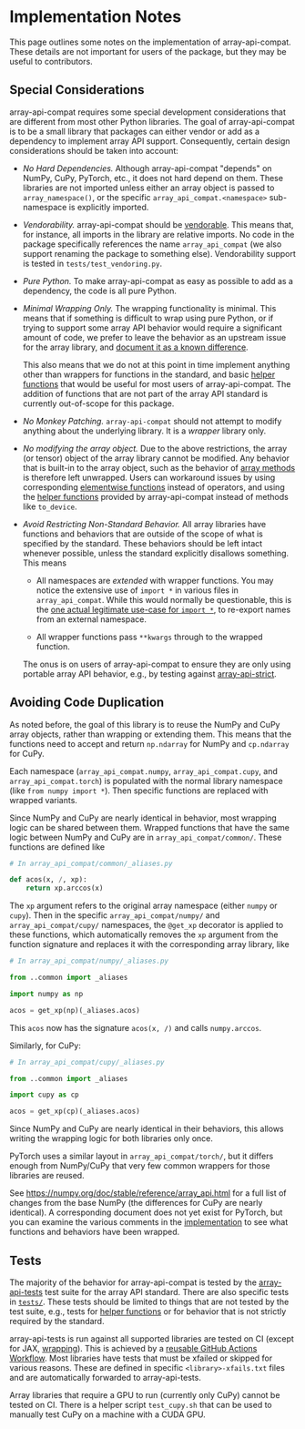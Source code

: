 # Implementation Notes

This page outlines some notes on the implementation of array-api-compat. These
details are not important for users of the package, but they may be useful to
contributors.

## Special Considerations

array-api-compat requires some special development considerations that are
different from most other Python libraries. The goal of array-api-compat is to
be a small library that packages can either vendor or add as a dependency to
implement array API support. Consequently, certain design considerations
should be taken into account:

- *No Hard Dependencies.* Although array-api-compat "depends" on NumPy, CuPy,
  PyTorch, etc., it does not hard depend on them. These libraries are not
  imported unless either an array object is passed to `array_namespace()`, or
  the specific `array_api_compat.<namespace>` sub-namespace is explicitly
  imported.

- *Vendorability.* array-api-compat should be [vendorable](vendoring). This
  means that, for instance, all imports in the library are relative imports.
  No code in the package specifically references the name `array_api_compat`
  (we also support renaming the package to something else).
  Vendorability support is tested in `tests/test_vendoring.py`.

- *Pure Python.* To make array-api-compat as easy as possible to add as a
  dependency, the code is all pure Python.

- *Minimal Wrapping Only.* The wrapping functionality is minimal. This means
  that if something is difficult to wrap using pure Python, or if trying to
  support some array API behavior would require a significant amount of code,
  we prefer to leave the behavior as an upstream issue for the array library,
  and [document it as a known difference](../supported-array-libraries.md).

  This also means that we do not at this point in time implement anything
  other than wrappers for functions in the standard, and basic [helper
  functions](../helper-functions.md) that would be useful for most users of
  array-api-compat. The addition of functions that are not part of the array
  API standard is currently out-of-scope for this package.

- *No Monkey Patching.* `array-api-compat` should not attempt to modify anything
  about the underlying library. It is a *wrapper* library only.

- *No modifying the array object.* Due to the above restrictions, the array
  (or tensor) object of the array library cannot be modified. Any behavior
  that is built-in to the array object, such as the behavior of [array
  methods](https://data-apis.org/array-api/latest/API_specification/array_object.html)
  is therefore left unwrapped. Users can workaround issues by using
  corresponding [elementwise
  functions](https://data-apis.org/array-api/latest/API_specification/elementwise_functions.html)
  instead of operators, and using the [helper
  functions](../helper-functions.md) provided by array-api-compat instead of
  methods like `to_device`.

- *Avoid Restricting Non-Standard Behavior.* All array libraries have
  functions and behaviors that are outside of the scope of what is specified
  by the standard. These behaviors should be left intact whenever possible,
  unless the standard explicitly disallows something. This means

  - All namespaces are *extended* with wrapper functions. You may notice the
    extensive use of `import *` in various files in `array_api_compat`. While
    this would normally be questionable, this is the [one actual legitimate
    use-case for `import *`](https://peps.python.org/pep-0008/#imports), to
    re-export names from an external namespace.

  - All wrapper functions pass `**kwargs` through to the wrapped function.

  The onus is on users of array-api-compat to ensure they are only using
  portable array API behavior, e.g., by testing against [array-api-strict](array-api-strict).


## Avoiding Code Duplication

As noted before, the goal of this library is to reuse the NumPy and CuPy array
objects, rather than wrapping or extending them. This means that the functions
need to accept and return `np.ndarray` for NumPy and `cp.ndarray` for CuPy.

Each namespace (`array_api_compat.numpy`, `array_api_compat.cupy`, and
`array_api_compat.torch`) is populated with the normal library namespace (like
`from numpy import *`). Then specific functions are replaced with wrapped
variants.

Since NumPy and CuPy are nearly identical in behavior, most wrapping logic can
be shared between them. Wrapped functions that have the same logic between
NumPy and CuPy are in `array_api_compat/common/`.
These functions are defined like

```py
# In array_api_compat/common/_aliases.py

def acos(x, /, xp):
    return xp.arccos(x)
```

The `xp` argument refers to the original array namespace (either `numpy` or
`cupy`). Then in the specific `array_api_compat/numpy/` and
`array_api_compat/cupy/` namespaces, the `@get_xp` decorator is applied to
these functions, which automatically removes the `xp` argument from the
function signature and replaces it with the corresponding array library, like

```py
# In array_api_compat/numpy/_aliases.py

from ..common import _aliases

import numpy as np

acos = get_xp(np)(_aliases.acos)
```

This `acos` now has the signature `acos(x, /)` and calls `numpy.arccos`.

Similarly, for CuPy:

```py
# In array_api_compat/cupy/_aliases.py

from ..common import _aliases

import cupy as cp

acos = get_xp(cp)(_aliases.acos)
```

Since NumPy and CuPy are nearly identical in their behaviors, this allows
writing the wrapping logic for both libraries only once.

PyTorch uses a similar layout in `array_api_compat/torch/`, but it differs
enough from NumPy/CuPy that very few common wrappers for those libraries are
reused.

See https://numpy.org/doc/stable/reference/array_api.html for a full list of
changes from the base NumPy (the differences for CuPy are nearly identical). A
corresponding document does not yet exist for PyTorch, but you can examine the
various comments in the
[implementation](https://github.com/data-apis/array-api-compat/blob/main/array_api_compat/torch/_aliases.py)
to see what functions and behaviors have been wrapped.

## Tests

The majority of the behavior for array-api-compat is tested by the
[array-api-tests](https://github.com/data-apis/array-api-tests) test suite for
the array API standard. There are also specific tests in
[`tests/`](https://github.com/data-apis/array-api-compat/tree/main/tests).
These tests should be limited to things that are not tested by the test suite,
e.g., tests for [helper functions](../helper-functions.md) or for behavior that is
not strictly required by the standard.

array-api-tests is run against all supported libraries are tested on CI
(except for JAX,
[wrapping](jax-support)). This is achieved by a [reusable GitHub Actions
Workflow](https://github.com/data-apis/array-api-compat/blob/main/.github/workflows/array-api-tests.yml).
Most libraries have tests that must be xfailed or skipped for various reasons.
These are defined in specific `<library>-xfails.txt` files and are
automatically forwarded to array-api-tests.

Array libraries that require a GPU to run (currently only CuPy) cannot be
tested on CI. There is a helper script `test_cupy.sh` that can be used to
manually test CuPy on a machine with a CUDA GPU.
